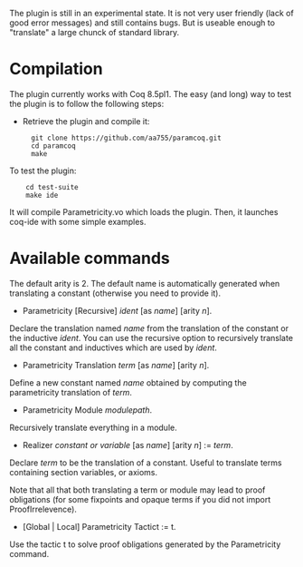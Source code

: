 The plugin is still in an experimental state. 
It is not very user friendly (lack of good error messages) and still contains bugs. 
But is useable enough to "translate" a large chunck of standard library. 

Compilation 
===========

The plugin currently works with Coq 8.5pl1.
The easy (and long) way to test the plugin is to follow the following steps:

* Retrieve the plugin and compile it:

        git clone https://github.com/aa755/paramcoq.git
        cd paramcoq 
        make

To test the plugin:

        cd test-suite
        make ide

It will compile Parametricity.vo which loads the plugin. 
Then, it launches coq-ide with some simple examples. 

Available commands
==================

The default arity is 2. 
The default name is automatically generated when translating a constant (otherwise you need to provide it). 

- Parametricity [Recursive] *ident* [as *name*] [arity *n*].

Declare the translation named *name* from the translation of the constant or the inductive *ident*. 
You can use the recursive option to recursively translate all the constant and inductives which are used by *ident*.

- Parametricity Translation *term* [as *name*] [arity *n*]. 

Define a new constant named *name* obtained by computing the parametricity translation of *term*. 

- Parametricity Module *modulepath*.

Recursively translate everything in a module. 

- Realizer *constant or variable* [as *name*] [arity *n*] := *term*.

Declare *term* to be the translation of a constant. 
Useful to translate terms containing section variables, or axioms. 

Note that all that both translating a term or module may lead to proof obligations (for some fixpoints and opaque terms if you did not import ProofIrrelevence).  

- [Global | Local] Parametricity Tactict := t.

Use the tactic t to solve proof obligations generated by the Parametricity command.

